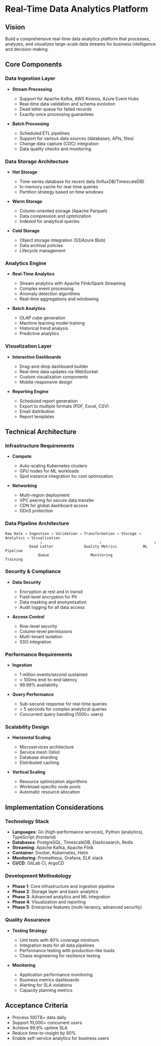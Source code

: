 # Real-Time Data Analytics Platform

## Vision
Build a comprehensive real-time data analytics platform that processes, analyzes, and visualizes large-scale data streams for business intelligence and decision-making.

## Core Components

### Data Ingestion Layer
- **Stream Processing**
  - Support for Apache Kafka, AWS Kinesis, Azure Event Hubs
  - Real-time data validation and schema evolution
  - Dead letter queue for failed records
  - Exactly-once processing guarantees
  
- **Batch Processing**
  - Scheduled ETL pipelines
  - Support for various data sources (databases, APIs, files)
  - Change data capture (CDC) integration
  - Data quality checks and monitoring

### Data Storage Architecture
- **Hot Storage**
  - Time-series database for recent data (InfluxDB/TimescaleDB)
  - In-memory cache for real-time queries
  - Partition strategy based on time windows
  
- **Warm Storage**
  - Column-oriented storage (Apache Parquet)
  - Data compression and optimization
  - Indexed for analytical queries
  
- **Cold Storage**
  - Object storage integration (S3/Azure Blob)
  - Data archival policies
  - Lifecycle management

### Analytics Engine
- **Real-Time Analytics**
  - Stream analytics with Apache Flink/Spark Streaming
  - Complex event processing
  - Anomaly detection algorithms
  - Real-time aggregations and windowing
  
- **Batch Analytics**
  - OLAP cube generation
  - Machine learning model training
  - Historical trend analysis
  - Predictive analytics

### Visualization Layer
- **Interactive Dashboards**
  - Drag-and-drop dashboard builder
  - Real-time data updates via WebSocket
  - Custom visualization components
  - Mobile-responsive design
  
- **Reporting Engine**
  - Scheduled report generation
  - Export to multiple formats (PDF, Excel, CSV)
  - Email distribution
  - Report templates

## Technical Architecture

### Infrastructure Requirements
- **Compute**
  - Auto-scaling Kubernetes clusters
  - GPU nodes for ML workloads
  - Spot instance integration for cost optimization
  
- **Networking**
  - Multi-region deployment
  - VPC peering for secure data transfer
  - CDN for global dashboard access
  - DDoS protection

### Data Pipeline Architecture
```
Raw Data → Ingestion → Validation → Transformation → Storage → Analytics → Visualization
                ↓                          ↓                        ↓
           Dead Letter              Quality Metrics            ML Pipeline
               Queue                   Monitoring               Training
```

### Security & Compliance
- **Data Security**
  - Encryption at rest and in transit
  - Field-level encryption for PII
  - Data masking and anonymization
  - Audit logging for all data access
  
- **Access Control**
  - Row-level security
  - Column-level permissions
  - Multi-tenant isolation
  - SSO integration

### Performance Requirements
- **Ingestion**
  - 1 million events/second sustained
  - < 100ms end-to-end latency
  - 99.99% availability
  
- **Query Performance**
  - Sub-second response for real-time queries
  - < 5 seconds for complex analytical queries
  - Concurrent query handling (1000+ users)

### Scalability Design
- **Horizontal Scaling**
  - Microservices architecture
  - Service mesh (Istio)
  - Database sharding
  - Distributed caching
  
- **Vertical Scaling**
  - Resource optimization algorithms
  - Workload-specific node pools
  - Automatic resource allocation

## Implementation Considerations

### Technology Stack
- **Languages**: Go (high-performance services), Python (analytics), TypeScript (frontend)
- **Databases**: PostgreSQL, TimescaleDB, Elasticsearch, Redis
- **Streaming**: Apache Kafka, Apache Flink
- **Container**: Docker, Kubernetes, Helm
- **Monitoring**: Prometheus, Grafana, ELK stack
- **CI/CD**: GitLab CI, ArgoCD

### Development Methodology
- **Phase 1**: Core infrastructure and ingestion pipeline
- **Phase 2**: Storage layer and basic analytics
- **Phase 3**: Advanced analytics and ML integration
- **Phase 4**: Visualization and reporting
- **Phase 5**: Enterprise features (multi-tenancy, advanced security)

### Quality Assurance
- **Testing Strategy**
  - Unit tests with 80% coverage minimum
  - Integration tests for all data pipelines
  - Performance testing with production-like loads
  - Chaos engineering for resilience testing
  
- **Monitoring**
  - Application performance monitoring
  - Business metrics dashboards
  - Alerting for SLA violations
  - Capacity planning metrics

## Acceptance Criteria
- Process 100TB+ data daily
- Support 10,000+ concurrent users
- Achieve 99.9% uptime SLA
- Reduce time-to-insight by 80%
- Enable self-service analytics for business users
